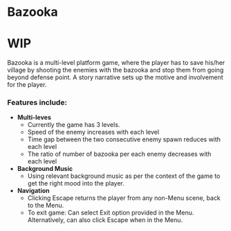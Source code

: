 # Bazooka
# WIP

Bazooka is a multi-level platform game, where the player has to save his/her village by shooting the enemies with the bazooka and stop them from going beyond defense point. A story narrative sets up the motive and involvement for the player.

### Features include:
- **Multi-leves**
  -  Currently the game has 3 levels.
  - Speed of the enemy increases with each level
  - Time gap between the two consecutive enemy spawn reduces with each level
  - The ratio of number of bazooka per each enemy decreases with each level
- **Background Music**
  - Using relevant background music as per the context of the game to get the right mood into the player.
- **Navigation**
  - Clicking Escape returns the player from any non-Menu scene, back to the Menu.
  - To exit game: Can select Exit option provided in the Menu. Alternatively, can also click Escape when in the Menu.

